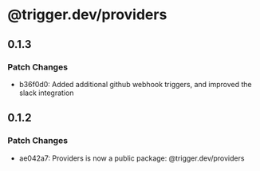 # @trigger.dev/providers

## 0.1.3

### Patch Changes

- b36f0d0: Added additional github webhook triggers, and improved the slack integration

## 0.1.2

### Patch Changes

- ae042a7: Providers is now a public package: @trigger.dev/providers
